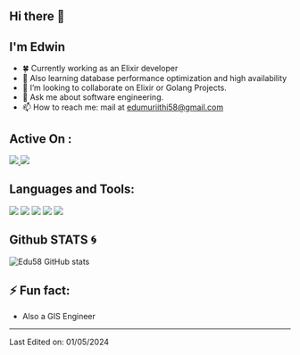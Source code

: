 ## Hi there 👋
## I'm Edwin
- 🍀 Currently working as an Elixir developer
- 📝 Also learning database performance optimization and high availability
- 👯 I’m looking to collaborate on Elixir or Golang Projects.
- 💬 Ask me about software engineering.
- 📫 How to reach me: mail at edumuriithi58@gmail.com

## Active On :
<p>
<a href="https://www.linkedin.com/in/edwin-karimi" target="blank">
  <img src="https://img.shields.io/badge/-Edwin-0077B5?style=for-the-badge&logo=Linkedin&logoColor=white"/>
</a>
<a href="https://x.com/edwinkarimi" target="blank">
  <img src="https://img.shields.io/badge/-Edwin-000000?style=for-the-badge&logo=X&logoColor=white"/>
</a>
</p>

## Languages and Tools:
<p>
  <img src="https://img.shields.io/badge/python-14354C?style=for-the-badge&logo=python&logoColor=yellow">
  <img src="https://img.shields.io/badge/Go-14354C?style=for-the-badge&logo=go&logoColor=blue">
  <img src="https://img.shields.io/badge/Elixir-4B275F?style=for-the-badge&logo=elixir&logoColor=purple">
  <img src="https://img.shields.io/badge/Phoenix-4B275F?style=for-the-badge&logo=phoenix-framework&logoColor=orange">
  <img src="https://img.shields.io/badge/PostgreSQL-14354C?style=for-the-badge&logo=postgreSQL&logoColor=blue">
</p>


## Github STATS :cyclone:

![Edu58 GitHub stats](https://github-readme-stats.vercel.app/api?username=Edu58&show_icons=true&theme=radical&count_private=true)
<br>

## ⚡ Fun fact:
- Also a GIS Engineer

-----

Last Edited on: 01/05/2024
